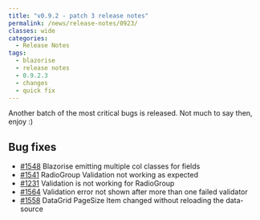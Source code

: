 ```yaml
---
title: "v0.9.2 - patch 3 release notes"
permalink: /news/release-notes/0923/
classes: wide
categories:
  - Release Notes
tags:
  - blazorise
  - release notes
  - 0.9.2.3
  - changes
  - quick fix
---
```


Another batch of the most critical bugs is released. Not much to say then, enjoy :)

## Bug fixes

- [#1548](https://github.com/Megabit/Blazorise/issues/1548) Blazorise emitting multiple col classes for fields
- [#1541](https://github.com/Megabit/Blazorise/issues/1541) RadioGroup Validation not working as expected
- [#1231](https://github.com/Megabit/Blazorise/issues/1231) Validation is not working for RadioGroup
- [#1564](https://github.com/Megabit/Blazorise/issues/1564) Validation error not shown after more than one failed validator
- [#1558](https://github.com/Megabit/Blazorise/issues/1558) DataGrid PageSize Item changed without reloading the data-source